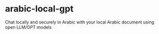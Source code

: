 # arabic-local-gpt
Chat locally and securely in Arabic with your local Arabic document using open LLM/GPT models
